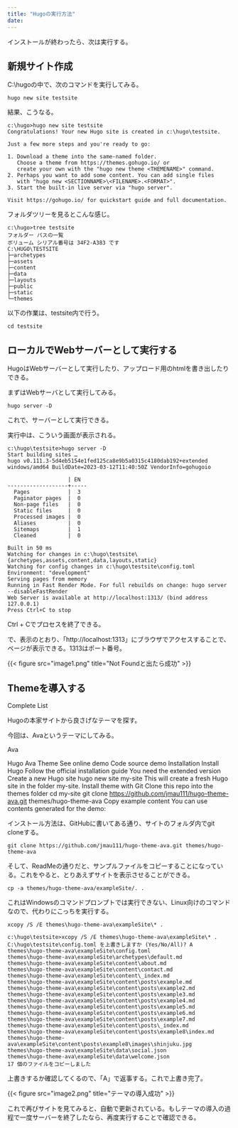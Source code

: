 ```yaml
---
title: "Hugoの実行方法"
date:
---
```


インストールが終わったら、次は実行する。

## 新規サイト作成
C:\hugoの中で、次のコマンドを実行してみる。

```
hugo new site testsite
```

結果、こうなる。

```
c:\hugo>hugo new site testsite
Congratulations! Your new Hugo site is created in c:\hugo\testsite.

Just a few more steps and you're ready to go:

1. Download a theme into the same-named folder.
   Choose a theme from https://themes.gohugo.io/ or
   create your own with the "hugo new theme <THEMENAME>" command.
2. Perhaps you want to add some content. You can add single files
   with "hugo new <SECTIONNAME>\<FILENAME>.<FORMAT>".
3. Start the built-in live server via "hugo server".

Visit https://gohugo.io/ for quickstart guide and full documentation.
```

フォルダツリーを見るとこんな感じ。

```
c:\hugo>tree testsite
フォルダー パスの一覧
ボリューム シリアル番号は 34F2-A383 です
C:\HUGO\TESTSITE
├─archetypes
├─assets
├─content
├─data
├─layouts
├─public
├─static
└─themes
```

以下の作業は、testsite内で行う。

```
cd testsite
```

## ローカルでWebサーバーとして実行する
HugoはWebサーバーとして実行したり、アップロード用のhtmlを書き出したりできる。

まずはWebサーバとして実行してみる。

```
hugo server -D
```
これで、サーバーとして実行できる。

実行中は、こういう画面が表示される。

```
c:\hugo\testsite>hugo server -D
Start building sites …
hugo v0.111.3-5d4eb5154e1fed125ca8e9b5a0315c4180dab192+extended windows/amd64 BuildDate=2023-03-12T11:40:50Z VendorInfo=gohugoio

                   | EN
-------------------+-----
  Pages            |  3
  Paginator pages  |  0
  Non-page files   |  0
  Static files     |  0
  Processed images |  0
  Aliases          |  0
  Sitemaps         |  1
  Cleaned          |  0

Built in 50 ms
Watching for changes in c:\hugo\testsite\{archetypes,assets,content,data,layouts,static}
Watching for config changes in c:\hugo\testsite\config.toml
Environment: "development"
Serving pages from memory
Running in Fast Render Mode. For full rebuilds on change: hugo server --disableFastRender
Web Server is available at http://localhost:1313/ (bind address 127.0.0.1)
Press Ctrl+C to stop
```

Ctrl + Cでプロセスを終了できる。

で、表示のとおり、「http://localhost:1313」にブラウザでアクセスすることで、ページが表示できる。1313はポート番号。

{{< figure src="image1.png" title="Not Foundと出たら成功" >}}

## Themeを導入する
<a href="https://themes.gohugo.io/" style="text-decoration: none;"><div class="link-box"><div class="img-box"><div style="background-image: url('https://themes.gohugo.io/opengraph/gohugoio-card-base-1_huf001e7df4fd9c00c4355abac7d4ca455_242906_filter_16193305268219998852.png');"></div></div><div class="text-box"><p class="title">Complete List</p><p class="description"></p></div></div></a>

Hugoの本家サイトから良さげなテーマを探す。

今回は、Avaというテーマにしてみる。

<a href="https://themes.gohugo.io/themes/hugo-theme-ava/" style="text-decoration: none;"><div class="link-box"><div class="img-box"><div style="background-image: url('https://themes.gohugo.io/themes/hugo-theme-ava/tn-featured.png');"></div></div><div class="text-box"><p class="title">Ava</p><p class="description">Hugo Ava Theme See online demo Code source demo Installation Install Hugo Follow the official installation guide You need the extended version Create a new Hugo site hugo new site my-site This will create a fresh Hugo site in the folder my-site. Install theme with Git Clone this repo into the themes folder cd my-site git clone https://github.com/jmau111/hugo-theme-ava.git themes/hugo-theme-ava Copy example content You can use contents generated for the demo:</p></div></div></a>

インストール方法は、GitHubに書いてある通り、サイトのフォルダ内でgit cloneする。

```
git clone https://github.com/jmau111/hugo-theme-ava.git themes/hugo-theme-ava
```

そして、ReadMeの通りだと、サンプルファイルをコピーすることになっている。これをやると、とりあえずサイトを表示させることができる。

```
cp -a themes/hugo-theme-ava/exampleSite/. .
```

これはWindowsのコマンドプロンプトでは実行できない、Linux向けのコマンドなので、代わりにこっちを実行する。

```
xcopy /S /E themes\hugo-theme-ava\exampleSite\* .
```

```
c:\hugo\testsite>xcopy /S /E themes\hugo-theme-ava\exampleSite\* .
C:\hugo\testsite\config.toml を上書きしますか (Yes/No/All)? A
themes\hugo-theme-ava\exampleSite\config.toml
themes\hugo-theme-ava\exampleSite\archetypes\default.md
themes\hugo-theme-ava\exampleSite\content\about.md
themes\hugo-theme-ava\exampleSite\content\contact.md
themes\hugo-theme-ava\exampleSite\content\_index.md
themes\hugo-theme-ava\exampleSite\content\posts\example.md
themes\hugo-theme-ava\exampleSite\content\posts\example2.md
themes\hugo-theme-ava\exampleSite\content\posts\example3.md
themes\hugo-theme-ava\exampleSite\content\posts\example4.md
themes\hugo-theme-ava\exampleSite\content\posts\example5.md
themes\hugo-theme-ava\exampleSite\content\posts\example6.md
themes\hugo-theme-ava\exampleSite\content\posts\example7.md
themes\hugo-theme-ava\exampleSite\content\posts\_index.md
themes\hugo-theme-ava\exampleSite\content\posts\example8\index.md
themes\hugo-theme-ava\exampleSite\content\posts\example8\images\shinjuku.jpg
themes\hugo-theme-ava\exampleSite\data\social.json
themes\hugo-theme-ava\exampleSite\data\welcome.json
17 個のファイルをコピーしました
```

上書きするか確認してくるので、「A」で返事する。これで上書き完了。


{{< figure src="image2.png" title="テーマの導入成功" >}}

これで再びサイトを見てみると、自動で更新されている。もしテーマの導入の過程で一度サーバーを終了したなら、再度実行することで確認できる。
